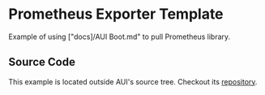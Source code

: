 # Prometheus Exporter Template

<!-- aui:example desktop -->
Example of using ["docs]/AUI Boot.md" to pull Prometheus library.

## Source Code

This example is located outside AUI's source tree. Checkout its
[repository](https://github.com/aui-framework/example_prometheus).


